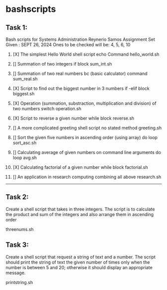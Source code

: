# bashscripts
## Task 1:
Bash scripts for Systems Administration
Reynerio Samos
Assignment Set Given : SEPT 26, 2024
Ones to be checked will be: 4, 5, 6, 10

1) [X] The simplest Hello World shell script
    echo Command
    hello_world.sh

2) [] Summation of two integers
    if block
    sum_int.sh

3) [] Summation of two real numbers
    bc (basic calculator) command
    sum_real.sh

4) [X] Script to find out the biggest number in 3 numbers
    if -elif block
    biggest.sh

5) [X] Operation (summation, substraction, multiplication and division) of two numbers
    switch
    operation.sh

6) [X] Script to reverse a given number
    while block
    reverse.sh

7) [] A more complicated greeting shell script
    no stated method
    greeting.sh

8) [] Sort the given five numbers in ascending order (using array)
    do loop
    sort_asc.sh

9) [] Calculating average of given numbers on command line arguments
    do loop
    avg.sh

10) [X] Calculating factorial of a given number
    while block
    factorial.sh

11) [] An application in research computing
    combining all above
    research.sh

-------------------------------------------------

## Task 2:
Create a shell script that takes in three integers. The script is to calculate the product and sum of the integers and also arrange them in ascending order

threenums.sh

## Task 3: 
Create a shell script that request a string of text and a number. The script should print the string of text the given number of times only when the number is between 5 and 20; otherwise it should display an appropriate message.

printstring.sh
